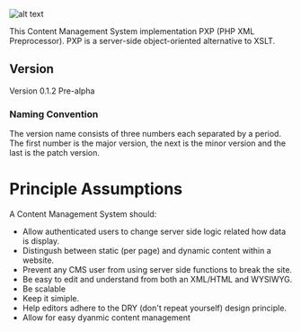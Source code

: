 ![alt text](https://github.com/hxtree/PXP/raw/master/site/assets/images/pxp/logo/179x100.jpg "PXP")

This Content Management System implementation PXP (PHP XML Preprocessor). PXP is a server-side object-oriented alternative to XSLT.

## Version
Version 0.1.2 Pre-alpha

### Naming Convention
The version name consists of three numbers each separated by a period. The first number is the major version,
the next is the minor version and the last is the patch version. 

# Principle Assumptions
A Content Management System should:
* Allow authenticated users to change server side logic related how data is display.
* Distingush between static (per page) and dynamic content within a website.
* Prevent any CMS user from using server side functions to break the site.
* Be easy to edit and understand from both an XML/HTML and WYSIWYG.
* Be scalable
* Keep it simiple.
* Help editors adhere to the DRY (don't repeat yourself) design principle.
* Allow for easy dyanmic content management

